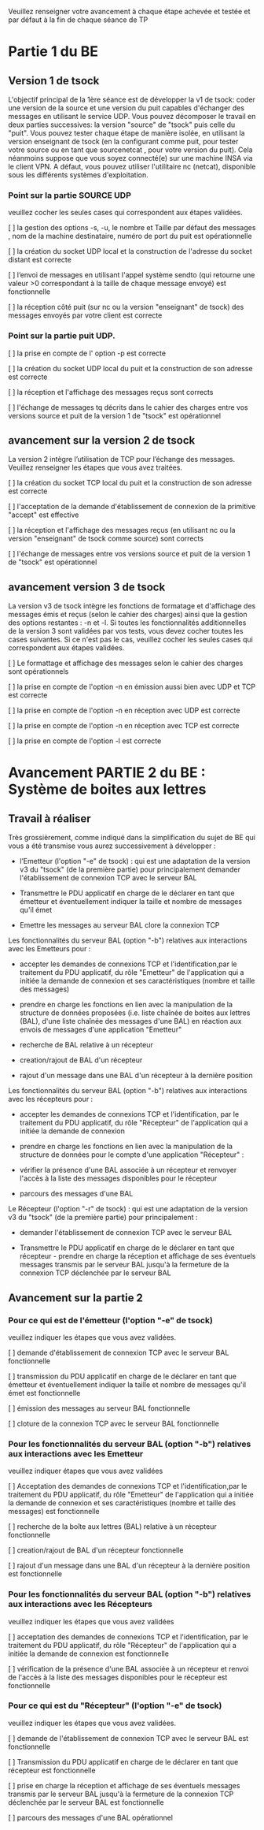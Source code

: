 Veuillez renseigner votre avancement à chaque étape achevée et testée et par défaut à la fin de chaque séance de TP 
# Partie 1 du BE 

## Version 1 de tsock 
L'objectif principal de la 1ère séance est de développer la v1 de tsock: coder une version de la source et une version du puit capables d'échanger des messages en utilisant le service UDP.  Vous pouvez décomposer le travail en deux parties successives: la version "source" de "tsock" puis celle du "puit". Vous pouvez tester chaque étape de manière isolée, en utilisant la version enseignant de tsock (en la configurant comme puit, pour tester votre source ou en tant que sourcenetcat , pour votre version du puit).  Cela néanmoins suppose que vous soyez connecté(e) sur une machine INSA via le client VPN. A défaut, vous pouvez  utiliser l'utilitaire nc (netcat), disponible sous les différents systèmes d'exploitation. 

### Point sur la partie SOURCE UDP
veuillez cocher les seules cases qui correspondent aux étapes validées.  

[ ] la gestion des options -s, -u,  le nombre et Taille par défaut des messages , nom de la machine destinataire,  numéro de port du puit est opérationnelle

[ ] la création du socket UDP local et la construction de l'adresse du socket distant est correcte

[ ] l’envoi de  messages en utilisant l'appel système sendto (qui retourne une valeur >0 correspondant à la taille de chaque message envoyé) est fonctionnelle 

[ ] la réception côté puit (sur nc ou la version "enseignant" de tsock) des messages envoyés par votre client est correcte

### Point sur la partie puit UDP.

[ ] la prise en compte de l' option -p est correcte

[ ] la création du socket UDP local du puit et la construction de son adresse est correcte

[ ] la réception et l'affichage des messages reçus sont corrects

[ ] l'échange de messages tq décrits dans le cahier des charges entre vos versions source et puit de la version 1 de "tsock" est opérationnel

## avancement sur la version 2 de tsock
La version 2 intègre l’utilisation de TCP pour l’échange des messages. Veuillez renseigner les étapes que vous avez traitées.  

[ ] la création du socket TCP local du puit et la construction de son adresse est correcte

[ ] l'acceptation de la demande d'établissement de connexion de la primitive "accept" est effective 

[ ] la réception et l'affichage des messages reçus  (en utilisant nc ou la version "enseignant" de tsock comme source)  sont corrects 

[ ] l'échange de messages entre vos versions source et puit de la version 1 de "tsock" est opérationnel

## avancement version 3 de tsock

La version v3 de tsock intègre les fonctions de formatage et d'affichage des messages émis et reçus (selon le cahier des charges) ainsi que la gestion des options restantes : -n  et -l. Si toutes les fonctionnalités additionnelles de la version 3 sont validées par vos tests, vous devez cocher toutes les cases suivantes. Si ce n'est pas le cas, veuillez cocher les seules cases qui correspondent aux étapes validées.  

[ ] Le formattage et affichage des messages selon le cahier des charges sont opérationnels

[ ] la prise en compte de l'option -n en émission aussi bien avec UDP et TCP est correcte

[ ] la prise en compte de l'option -n en réception avec UDP est correcte

[ ] la prise en compte de l'option -n en réception avec TCP est correcte

[ ] la prise en compte de l'option -l est correcte


# Avancement PARTIE 2 du BE : Système de boites aux lettres 
## Travail à réaliser

Très grossièrement, comme indiqué dans la simplification du sujet de BE qui vous a été transmise vous aurez successivement à développer : 

- l’Emetteur  (l'option "-e" de tsock) : qui est une adaptation de la version v3 du "tsock" (de la première partie) pour principalement  demander l'établissement de connexion TCP avec le serveur BAL 
	
- Transmettre le PDU applicatif en charge de le déclarer en tant que émetteur et éventuellement indiquer la taille et nombre de messages qu'il émet
	
- Emettre les messages au serveur BAL clore la connexion TCP

Les fonctionnalités du serveur BAL (option "-b") relatives aux interactions avec les Emetteurs pour :

- accepter les demandes de connexions TCP et l'identification,par le traitement du PDU applicatif, du rôle "Emetteur" de l'application qui a initiée la demande de connexion et ses caractéristiques  (nombre et taille des messages) 

- prendre en charge les fonctions en lien avec la manipulation de la structure de données proposées (i.e. liste chaînée de boites aux lettres (BAL), d'une liste chaînée des messages d'une BAL) en réaction aux envois de messages d'une application "Emetteur"

- recherche de BAL relative à un récepteur

- creation/rajout de BAL d'un récepteur

- rajout d'un message dans une BAL d'un récepteur à la dernière position

Les fonctionnalités du serveur BAL (option "-b") relatives aux interactions avec les récepteurs pour :
- accepter les demandes de connexions TCP et l'identification, par le traitement du PDU applicatif, du rôle "Récepteur" de l'application qui a initiée la demande de connexion

- prendre en charge les fonctions en lien avec la manipulation de la structure de données pour le compte d'une application "Récepteur" :

- vérifier la présence d'une BAL associée à un récepteur et renvoyer l'accès à la liste des messages disponibles pour le récepteur  

- parcours des messages d'une BAL

Le Récepteur  (l'option "-r" de tsock) : qui est une adaptation de la version v3 du "tsock" (de la première partie) pour principalement : 

- demander l'établissement de connexion TCP avec le serveur BAL

- Transmettre le PDU applicatif en charge de le déclarer en tant que récepteur 	- prendre en charge la réception et affichage de ses éventuels messages transmis par le serveur BAL jusqu'à la fermeture de la connexion TCP déclenchée par le serveur BAL

## Avancement sur la partie 2

### Pour ce qui est de l'émetteur (l'option "-e" de tsock)
 veuillez indiquer les étapes que vous avez validées.

[ ] demande d'établissement de connexion TCP avec le serveur BAL fonctionnelle

[ ] transmission du PDU applicatif en charge de le déclarer en tant que émetteur et éventuellement indiquer la taille et nombre de messages qu'il émet est fonctionnelle

[ ] émission des messages au serveur BAL fonctionnelle

[ ] cloture de la connexion TCP avec le serveur BAL fonctionnelle


### Pour les fonctionnalités du serveur BAL (option "-b") relatives aux interactions avec les Emetteur
veuillez indiquer étapes que vous avez validées

[ ] Acceptation des demandes de connexions TCP et l'identification,par le traitement du PDU applicatif, du rôle "Emetteur" de l'application qui a initiée la demande de connexion et ses caractéristiques  (nombre et taille des messages)  est fonctionnelle

[ ] recherche de la boîte aux lettres (BAL) relative à un récepteur fonctionnelle

[ ] creation/rajout de BAL d'un récepteur fonctionnelle

[ ] rajout d'un message dans une BAL d'un récepteur à la dernière position est fonctionnelle


### Pour les fonctionnalités du serveur BAL (option "-b") relatives aux interactions avec les Récepteurs
 veuillez indiquer les étapes que vous avez validées

[ ] acceptation des demandes de connexions TCP et l'identification, par le traitement du PDU applicatif, du rôle "Récepteur" de l'application qui a initiée la demande de connexion est fonctionnelle

[ ] vérification de la présence d'une BAL associée à un récepteur et renvoi de l'accès à la liste des messages disponibles pour le récepteur est fonctionnelle


### Pour ce qui est du "Récepteur" (l'option "-e" de tsock) 
veuillez indiquer les étapes que vous avez validées.

[ ] demande de l'établissement de connexion TCP avec le serveur BAL est fonctionnelle

[ ] Transmission du PDU applicatif en charge de le déclarer en tant que récepteur  est fonctionnelle

[ ] prise en charge la réception et affichage de ses éventuels messages transmis par le serveur BAL jusqu'à la fermeture de la connexion TCP déclenchée par le serveur BAL est fonctionnelle

[ ] parcours des messages d'une BAL opérationnel
